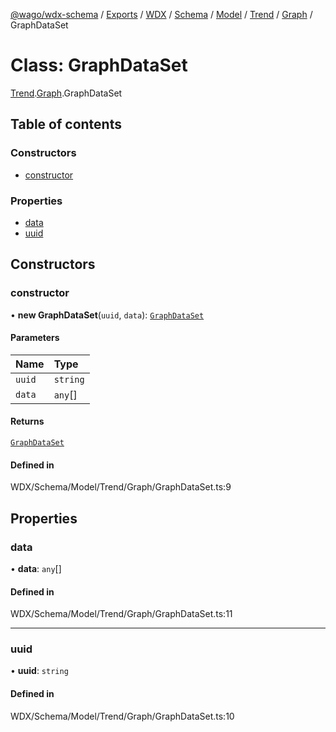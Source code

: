 [@wago/wdx-schema](../README.md) / [Exports](../modules.md) / [WDX](../modules/WDX.md) / [Schema](../modules/WDX.Schema.md) / [Model](../modules/WDX.Schema.Model.md) / [Trend](../modules/WDX.Schema.Model.Trend.md) / [Graph](../modules/WDX.Schema.Model.Trend.Graph.md) / GraphDataSet

# Class: GraphDataSet

[Trend](../modules/WDX.Schema.Model.Trend.md).[Graph](../modules/WDX.Schema.Model.Trend.Graph.md).GraphDataSet

## Table of contents

### Constructors

- [constructor](WDX.Schema.Model.Trend.Graph.GraphDataSet.md#constructor)

### Properties

- [data](WDX.Schema.Model.Trend.Graph.GraphDataSet.md#data)
- [uuid](WDX.Schema.Model.Trend.Graph.GraphDataSet.md#uuid)

## Constructors

### constructor

• **new GraphDataSet**(`uuid`, `data`): [`GraphDataSet`](WDX.Schema.Model.Trend.Graph.GraphDataSet.md)

#### Parameters

| Name | Type |
| :------ | :------ |
| `uuid` | `string` |
| `data` | `any`[] |

#### Returns

[`GraphDataSet`](WDX.Schema.Model.Trend.Graph.GraphDataSet.md)

#### Defined in

WDX/Schema/Model/Trend/Graph/GraphDataSet.ts:9

## Properties

### data

• **data**: `any`[]

#### Defined in

WDX/Schema/Model/Trend/Graph/GraphDataSet.ts:11

___

### uuid

• **uuid**: `string`

#### Defined in

WDX/Schema/Model/Trend/Graph/GraphDataSet.ts:10
